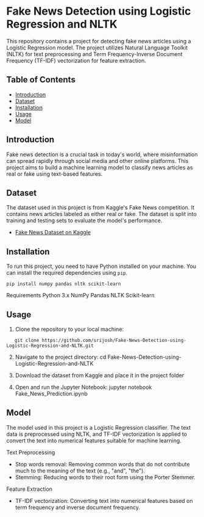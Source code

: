 # Fake News Detection using Logistic Regression and NLTK

This repository contains a project for detecting fake news articles using a Logistic Regression model. The project utilizes Natural Language Toolkit (NLTK) for text preprocessing and Term Frequency-Inverse Document Frequency (TF-IDF) vectorization for feature extraction.

## Table of Contents

- [Introduction](#introduction)
- [Dataset](#dataset)
- [Installation](#installation)
- [Usage](#usage)
- [Model](#model)


## Introduction

Fake news detection is a crucial task in today's world, where misinformation can spread rapidly through social media and other online platforms. This project aims to build a machine learning model to classify news articles as real or fake using text-based features.

## Dataset

The dataset used in this project is from Kaggle's Fake News competition. It contains news articles labeled as either real or fake. The dataset is split into training and testing sets to evaluate the model's performance.

- [Fake News Dataset on Kaggle](https://www.kaggle.com/competitions/fake-news/data)

## Installation

To run this project, you need to have Python installed on your machine. You can install the required dependencies using `pip`.

```
pip install numpy pandas nltk scikit-learn
```

Requirements
Python 3.x
NumPy
Pandas
NLTK
Scikit-learn

## Usage

1. Clone the repository to your local machine:

```
   git clone https://github.com/srijosh/Fake-News-Detection-using-Logistic-Regression-and-NLTK.git
```

2. Navigate to the project directory:
   cd Fake-News-Detection-using-Logistic-Regression-and-NLTK

3. Download the dataset from Kaggle and place it in the project folder

4. Open and run the Jupyter Notebook:
   jupyter notebook Fake_News_Prediction.ipynb

## Model

The model used in this project is a Logistic Regression classifier. The text data is preprocessed using NLTK, and TF-IDF vectorization is applied to convert the text into numerical features suitable for machine learning.

Text Preprocessing

- Stop words removal: Removing common words that do not contribute much to the meaning of the text (e.g., "and", "the").
- Stemming: Reducing words to their root form using the Porter Stemmer.

Feature Extraction

- TF-IDF vectorization: Converting text into numerical features based on term frequency and inverse document frequency.
